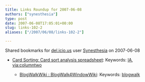 ```yaml
---
title: Links Roundup for 2007-06-08
authors: ["synesthesia"]
type: post
date: 2007-06-08T17:05:01+00:00
slug: links-102-2 
aliases: ["/2007/06/08/links-102-2"]

---
```

Shared bookmarks for [del.icio.us][1] user  [Synesthesia][2] on 2007-06-08

  * [Card Sorting: Card sort analysis spreadsheet][3]: 
    Keywords: [IA][4], [via:columntwo][5]</li> 
    
      * [BlogWalkWiki : BlogWalk4WindowWiki][6]: 
        Keywords: [blogwalk][7]</li> </ul>

 [1]: https://del.icio.us/
 [2]: https://del.icio.us/synesthesia
 [3]: https://www.rosenfeldmedia.com/books/cardsorting/content/resources "https://www.rosenfeldmedia.com/books/cardsorting/content/resources"
 [4]: https://del.icio.us/synesthesia/IA
 [5]: https://del.icio.us/synesthesia/via:columntwo
 [6]: https://www.blogwalk.eu/wikka.php?wakka=BlogWalk4WindowWiki "https://www.blogwalk.eu/wikka.php?wakka=BlogWalk4WindowWiki"
 [7]: https://del.icio.us/synesthesia/blogwalk